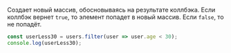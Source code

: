 Создает новый массив, обосновываясь на результате коллбэка. Если коллбэк вернет `true`, то элемент попадет в новый массив. Если `false`, то не попадёт.

```js
const userLess30 = users.filter(user => user.age < 30);
console.log(userLess30);
```
